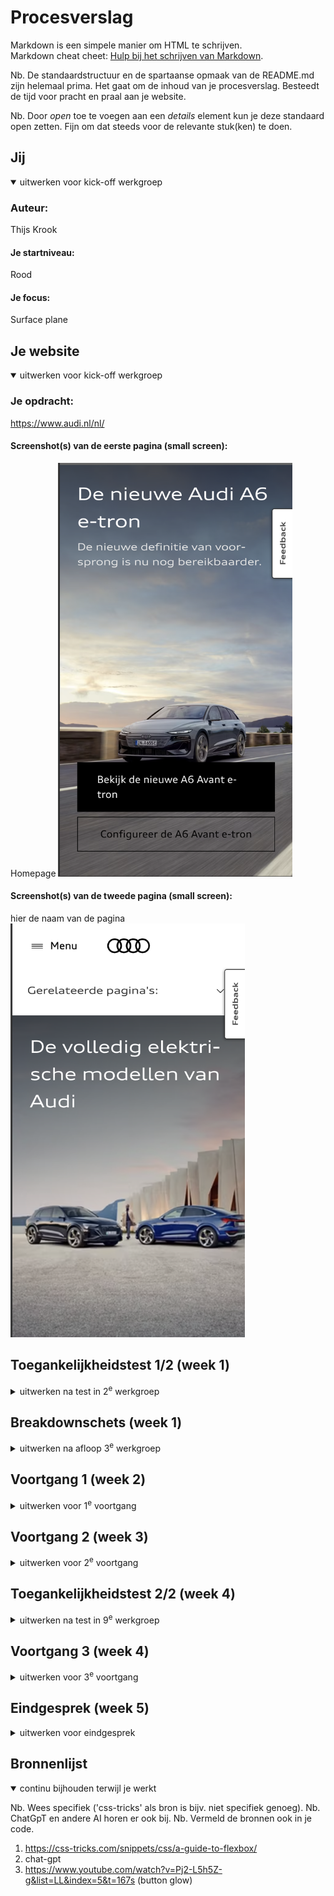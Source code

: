 # Procesverslag
Markdown is een simpele manier om HTML te schrijven.  
Markdown cheat cheet: [Hulp bij het schrijven van Markdown](https://github.com/adam-p/markdown-here/wiki/Markdown-Cheatsheet).

Nb. De standaardstructuur en de spartaanse opmaak van de README.md zijn helemaal prima. Het gaat om de inhoud van je procesverslag. Besteedt de tijd voor pracht en praal aan je website.

Nb. Door *open* toe te voegen aan een *details* element kun je deze standaard open zetten. Fijn om dat steeds voor de relevante stuk(ken) te doen.





## Jij

<details open>
  <summary>uitwerken voor kick-off werkgroep</summary>

  ### Auteur:
  Thijs Krook

  #### Je startniveau:
  Rood

  #### Je focus:
  Surface plane
 
</details>





## Je website

<details open>
  <summary>uitwerken voor kick-off werkgroep</summary>

  ### Je opdracht:
 https://www.audi.nl/nl/

  #### Screenshot(s) van de eerste pagina (small screen): 
  Homepage
  <img src="/images/homepage.png" width="375px" alt="De homepage van de Audi site">

  #### Screenshot(s) van de tweede pagina (small screen):
  hier de naam van de pagina  
  <img src="/images/elektrisch.png" width="375px" alt="Elektrische modellen van Audi">
 
</details>



## Toegankelijkheidstest 1/2 (week 1)

<details>
  <summary>uitwerken na test in 2<sup>e</sup> werkgroep</summary>

  ### Bevindingen
  Lijst met je bevindingen die in de test naar voren kwamen:

Smallscreen:
  - De h1 wordt afgekapt bij woorden, waardoor de leesbaarheid minder wordt.

  - De buttons worden aan de onderkant van de pagina geplaatst, waardoor er meer overzicht is voor de 

  - Er is een hamburgermenu aanwezig bij smallscreen.

  - Tekst heeft een goede lijnafstand van elkaar, waardoor de leesbaarheid beter wordt.

  - Er is een 'Terug naar boven' knop, waardoor de gebruiker automatisch weer naar de bovenkant van de pagina scrollt.

  Screenreader:

- Wanneer je op de zoekknop staat, wordt er gezegd dat de gebruiker zich op een knop, groep bevindt - wat voor verwarring kan zorgen bij de gebruiken.

- Als je op de 'volgende' knop klikt van de uitgelichte modellen - zegt de screenreader niet hoe het volgende model heet. Hij geeft alleen aan op welke links er geklikt kan worden, zoals 'configureren' en 'ontdekken'

- De screenreader geeft bij de afbeeldingen met tekst erin een duidelijke omschrijving van het onderwerp.

</details>



## Breakdownschets (week 1)

<details>
  <summary>uitwerken na afloop 3<sup>e</sup> werkgroep</summary>

  ### de hele pagina: 
  <img src="./images/hele-pagina.jpg" width="375px" alt="breakdown van de hele pagina">

  ### dynamisch deel (bijv menu): 
  <img src="./images/dynamisch.jpg" width="375px" alt="breakdown van een dynamisch deel">

  ### wellicht nog een dynamisch deel (bijv filter): 
  <img src="" width="375px" alt="breakdown van nog een dynamisch deel">

</details>





## Voortgang 1 (week 2)

<details>
  <summary>uitwerken voor 1<sup>e</sup> voortgang</summary>

  ### Stand van zaken
  hier dit ging goed & dit was lastig (neem ook screenshots op van delen van je website en code)


  ### Agenda voor meeting
  samen met je groepje opstellen

  | student 1      | student 2          | student 3    | student 4        |
  | ---            | ---                | ---          | ---              |
  | dit bespreken  | en dit             | en ik dit    | en dan ik dat    |
  | en dat ook nog | dit als er tijd is | nog een punt | dit wil ik zeker |
  | ...            | ...                | ...          | ...              |


  ### Verslag van meeting
  hier na afloop snel de uitkomsten van de meeting vastleggen

  - punt 1
  - punt 2
  - nog een punt
  - ...

</details>





## Voortgang 2 (week 3)

<details>
  <summary>uitwerken voor 2<sup>e</sup> voortgang</summary>

  ### Stand van zaken
  hier dit ging goed & dit was lastig (neem ook screenshots op van delen van je website en code)


  ### Agenda voor meeting
  samen met je groepje opstellen

  | student 1      | student 2          | student 3    | student 4        |
  | ---            | ---                | ---          | ---              |
  | dit bespreken  | en dit             | en ik dit    | en dan ik dat    |
  | en dat ook nog | dit als er tijd is | nog een punt | dit wil ik zeker |
  | ...            | ...                | ...          | ...              |


  ### Verslag van meeting
  hier na afloop snel de uitkomsten van de meeting vastleggen

  - Minimaal Responsive maken (hoeft niet per se voor telefoon)
  - Skip links gebruiken
  - Prefered reduced motion
  - Feedback knop: moet alleen pop up kunnen laten zien
  - Nog 4 extra animaties 
- ...

</details>





## Toegankelijkheidstest 2/2 (week 4)

<details>
  <summary>uitwerken na test in 9<sup>e</sup> werkgroep</summary>

  ### Bevindingen
  Lijst met je bevindingen die in de test naar voren kwamen (geef ook aan wat er verbeterd is):

  - De links in de navigatie hebben een duidelijke beschrijving
  - Er is een actievoorstel, waardoor de gebruiker de link daadwerkelijk kan bezoeken.
  - De volgorde van de pagina klopt
  - De svg's van de zoek en account functie worden niet via de tab-knop meegepakt. De gebruiker moet in plaats daarvan met de pijltjes op het toesenbord er naar navigeren.
  - De feedback knop wordt ook niet meegenomen, terwijl daar wel een aria-label aan is gelinkt.
  - De switch naar dark/lightmode knop wordt benoemd door de screenreader, maar er wordt niet aangegeven op welke huidige modus hij staat.
  
</details>

## Voortgang 3 (week 4)

<details>
  <summary>uitwerken voor 3<sup>e</sup> voortgang</summary>

  ### Stand van zaken
  hier dit ging goed & dit was lastig (neem ook screenshots op van delen van je website en code)


  ### Agenda voor meeting
  samen met je groepje opstellen

  | student 1      | student 2          | student 3    | student 4        |
  | ---            | ---                | ---          | ---              |
  | dit bespreken  | en dit             | en ik dit    | en dan ik dat    |
  | en dat ook nog | dit als er tijd is | nog een punt | dit wil ik zeker |
  | ...            | ...                | ...          | ...              |


  ### Verslag van meeting
  hier na afloop snel de uitkomsten van de meeting vastleggen

  - punt 1
  - punt 2
  - nog een punt
  - ...

</details>





## Eindgesprek (week 5)

<details>
  <summary>uitwerken voor eindgesprek</summary>

  ### Je uitkomst - karakteristiek screenshots:
  <img src="" width="375px" alt="uitomst opdracht 1">


  ### Dit ging goed/Heb ik geleerd: 
  De scrollanimatie vind is goed gelukt. Ik heb na wat filmpjes op YouTube te hebben gekeken en feedback van medestudenten te vragen veel geleerd over deze animatie, bijvoorbeeld: Dat er een threshold is waar de gebruiker overheen moet, voordat de animatie wordt getoond.

  <img src="readme-images/ging-goed.png" width="375px" alt="top">


  ### Dit was lastig/Is niet gelukt:
  De courasel van de garage: Op de Audi website staat een courasel van een garage met daarin auto's waar je door kon scrollen. Het is mij echter niet gelukt om hetzelfde effect te krijgen op de site.

  <img src="readme-images/niet-gelukt.png" width="375px" alt="bummer">
</details>





## Bronnenlijst

<details open>
  <summary>continu bijhouden terwijl je werkt</summary>

  Nb. Wees specifiek ('css-tricks' als bron is bijv. niet specifiek genoeg). 
  Nb. ChatGpT en andere AI horen er ook bij.
  Nb. Vermeld de bronnen ook in je code.

  1. https://css-tricks.com/snippets/css/a-guide-to-flexbox/
  2. chat-gpt
  3. https://www.youtube.com/watch?v=Pj2-L5h5Z-g&list=LL&index=5&t=167s (button glow)

</details>